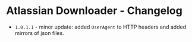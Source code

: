 # Atlassian Downloader - Changelog

* `1.0.1.1` - minor update: added `UserAgent` to HTTP headers and added mirrors of json files.